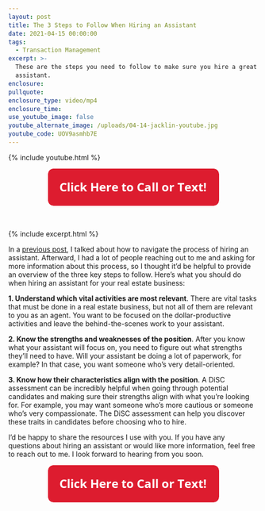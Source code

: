 ```yaml
---
layout: post
title: The 3 Steps to Follow When Hiring an Assistant
date: 2021-04-15 00:00:00
tags:
  - Transaction Management
excerpt: >-
  These are the steps you need to follow to make sure you hire a great
  assistant.
enclosure:
pullquote:
enclosure_type: video/mp4
enclosure_time:
use_youtube_image: false
youtube_alternate_image: /uploads/04-14-jacklin-youtube.jpg
youtube_code: UOV9asmhb7E
---
```

{% include youtube.html %}

<center><a href="tel:6306382600"><img width="345" height="75" src="uploads/Button - 345.png" /></a></center>

&nbsp;

{% include excerpt.html %}

In a <u><a target="_blank" rel="noopener" href="https://joinrma.com/are-you-hiring-an-assistant.html">previous post</a></u>, I talked about how to navigate the process of hiring an assistant. Afterward, I had a lot of people reaching out to me and asking for more information about this process, so I thought it’d be helpful to provide an overview of the three key steps to follow. Here’s what you should do when hiring an assistant for your real estate business:

**1\. Understand which vital activities are most relevant**. There are vital tasks that must be done in a real estate business, but not all of them are relevant to you as an agent. You want to be focused on the dollar-productive activities and leave the behind-the-scenes work to your assistant.

**2\. Know the strengths and weaknesses of the position**. After you know what your assistant will focus on, you need to figure out what strengths they’ll need to have. Will your assistant be doing a lot of paperwork, for example? In that case, you want someone who’s very detail-oriented.

**3\. Know how their characteristics align with the position**. A DiSC assessment can be incredibly helpful when going through potential candidates and making sure their strengths align with what you’re looking for. For example, you may want someone who’s more cautious or someone who’s very compassionate. The DiSC assessment can help you discover these traits in candidates before choosing who to hire.

I’d be happy to share the resources I use with you. If you have any questions about hiring an assistant or would like more information, feel free to reach out to me. I look forward to hearing from you soon.

<center><a href="tel:6306382600"><img width="345" height="75" src="uploads/Button - 345.png" /></a></center>
